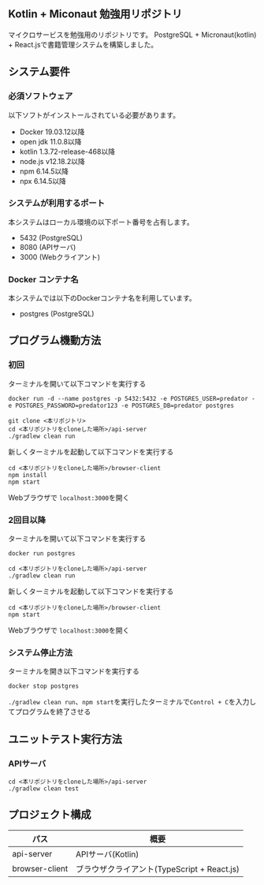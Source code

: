 ## Kotlin + Miconaut 勉強用リポジトリ

マイクロサービスを勉強用のリポジトリです。
PostgreSQL + Micronaut(kotlin) + React.jsで書籍管理システムを構築しました。

## システム要件
### 必須ソフトウェア
以下ソフトがインストールされている必要があります。

* Docker 19.03.12以降
* open jdk 11.0.8以降
* kotlin 1.3.72-release-468以降
* node.js v12.18.2以降
* npm 6.14.5以降
* npx 6.14.5以降

### システムが利用するポート
本システムはローカル環境の以下ポート番号を占有します。

* 5432 (PostgreSQL)
* 8080 (APIサーバ)
* 3000 (Webクライアント)

### Docker コンテナ名
本システムでは以下のDockerコンテナ名を利用しています。

* postgres (PostgreSQL)

## プログラム機動方法
### 初回

ターミナルを開いて以下コマンドを実行する
```shell script
docker run -d --name postgres -p 5432:5432 -e POSTGRES_USER=predator -e POSTGRES_PASSWORD=predator123 -e POSTGRES_DB=predator postgres

git clone <本リポジトリ>
cd <本リポジトリをcloneした場所>/api-server
./gradlew clean run
```

新しくターミナルを起動して以下コマンドを実行する
```shell script
cd <本リポジトリをcloneした場所>/browser-client
npm install
npm start
```

Webブラウザで ```localhost:3000```を開く

### 2回目以降
ターミナルを開いて以下コマンドを実行する
```shell script
docker run postgres

cd <本リポジトリをcloneした場所>/api-server
./gradlew clean run
```

新しくターミナルを起動して以下コマンドを実行する
```shell script
cd <本リポジトリをcloneした場所>/browser-client
npm start
```

Webブラウザで ```localhost:3000```を開く

### システム停止方法
ターミナルを開き以下コマンドを実行する
```
docker stop postgres
```

```./gradlew clean run```、```npm start```を実行したターミナルで```Control + C```を入力してプログラムを終了させる

## ユニットテスト実行方法
### APIサーバ

```shell script
cd <本リポジトリをcloneした場所>/api-server
./gradlew clean test
```

## プロジェクト構成

| パス             | 概要                                       |
|-----------------|--------------------------------------------|
| api-server      | APIサーバ(Kotlin)                           |
| browser-client  | ブラウザクライアント(TypeScript + React.js)    |
